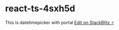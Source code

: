 # react-ts-4sxh5d
This is datetimepicker with portal 
[Edit on StackBlitz ⚡️](https://stackblitz.com/edit/react-ts-4sxh5d)